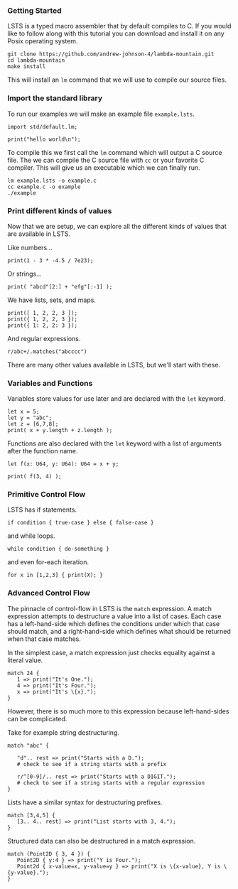 
### Getting Started

LSTS is a typed macro assembler that by default compiles to C.
If you would like to follow along with this tutorial you can download and install it on any Posix operating system.

```
git clone https://github.com/andrew-johnson-4/lambda-mountain.git
cd lambda-mountain
make install
```

This will install an `lm` command that we will use to compile our source files.

### Import the standard library

To run our examples we will make an example file `example.lsts`.

```
import std/default.lm;

print("hello world\n");
```

To compile this we first call the `lm` command which will output a C source file.
The we can compile the C source file with `cc` or your favorite C compiler.
This will give us an executable which we can finally run.

```
lm example.lsts -o example.c
cc example.c -o example
./example
```

### Print different kinds of values

Now that we are setup, we can explore all the different kinds of values that are available in LSTS.

Like numbers...

```
print(1 - 3 * -4.5 / 7e23);
```

Or strings...

```
print( "abcd"[2:] + "efg"[:-1] );
```

We have lists, sets, and maps.

```
print([ 1, 2, 2, 3 ]);
print({ 1, 2, 2, 3 });
print({ 1: 2, 2: 3 });
```

And regular expressions.

```
r/abc+/.matches("abcccc")
```

There are many other values available in LSTS, but we'll start with these.

### Variables and Functions

Variables store values for use later and are declared with the `let` keyword.

```
let x = 5;
let y = "abc";
let z = [6,7,8];
print( x + y.length + z.length );
```

Functions are also declared with the `let` keyword with a list of arguments after the function name.

```
let f(x: U64, y: U64): U64 = x + y;

print( f(3, 4) );
```

### Primitive Control Flow

LSTS has if statements.

```
if condition { true-case } else { false-case }
```

and while loops.

```
while condition { do-something }
```

and even for-each iteration.

```
for x in [1,2,3] { print(X); }
```

### Advanced Control Flow

The pinnacle of control-flow in LSTS is the `match` expression.
A match expression attempts to destructure a value into a list of cases.
Each case has a left-hand-side which defines the conditions under which that case should match,
and a right-hand-side which defines what should be returned when that case matches.

In the simplest case, a match expression just checks equality against a literal value.

```
match 24 {
   1 => print("It's One.");
   4 => print("It's Four.");
   x => print("It's \{x}.");
}
```

However, there is so much more to this expression because left-hand-sides can be complicated.

Take for example string destructuring.

```
match "abc" {

   "d".. rest => print("Starts with a D.");
   # check to see if a string starts with a prefix

   r/^[0-9]/.. rest => print("Starts with a DIGIT.");
   # check to see if a string starts with a regular expression
}
```

Lists have a similar syntax for destructuring prefixes.

```
match [3,4,5] {
   [3.. 4.. rest] => print("List starts with 3, 4.");
}
```

Structured data can also be destructured in a match expression.

```
match (Point2D { 3, 4 }) {
   Point2D { y:4 } => print("Y is Four.");
   Point2d { x-value=x, y-value=y } => print("X is \{x-value}, Y is \{y-value}.");
}
```


